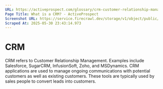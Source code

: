 ```yaml
---
URL: https://activeprospect.com/glossary/crm-customer-relationship-management/?utm_medium=Email&utm_source=Website&utm_campaign=AP-Email-InsideCBM-Dec
Page Title: What is a CRM? - ActiveProspect
Screenshot URL: https://service.firecrawl.dev/storage/v1/object/public/media/screenshot-cc681993-6a5a-499a-93a7-ff3911ff3fc7.png
Scraped At: 2025-05-30 23:43:14.973
---
```

# CRM

CRM refers to Customer Relationship Management. Examples include Salesforce, SugarCRM, InfusionSoft, Zoho, and MSDynamics. CRM applications are used to manage ongoing communications with potential customers as well as existing customers. These tools are typically used by sales people to convert leads into customers.



